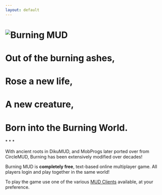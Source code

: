 ```yaml
---
layout: default
---
```

<h1><img src="{{ site.baseurl }} {% link /images/burning.jpg %} " alt="Burning MUD"></h1>
<h1>Out of the burning ashes,</h1>
<h1> Rose a new life,</h1>
<h1>A new creature,</h1>
<h1>Born into the Burning World.</h1>
* * *

With ancient roots in DikuMUD, and MobProgs later ported over from CircleMUD, Burning has been extensively modified over decades!

Burning MUD is **completely free**, text-based online multiplayer game. All players login and play together in the same world!

To play the game use one of the various [MUD Clients](mud_clients.markdown) available, at your preference.